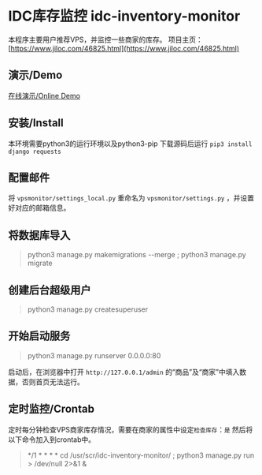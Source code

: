 # IDC库存监控  idc-inventory-monitor
本程序主要用户推荐VPS，并监控一些商家的库存。
项目主页：[https://www.jiloc.com/46825.html](https://www.jiloc.com/46825.html)

## 演示/Demo
[在线演示/Online Demo](https://stock.exploremore.com)

## 安装/Install
本环境需要python3的运行环境以及python3-pip
下载源码后运行 `pip3 install django requests`

## 配置邮件
将 `vpsmonitor/settings_local.py` 重命名为 `vpsmonitor/settings.py` ，并设置好对应的邮箱信息。


## 将数据库导入
> python3 manage.py makemigrations --merge ; python3 manage.py migrate


## 创建后台超级用户
> python3 manage.py createsuperuser

## 开始启动服务
> python3 manage.py runserver 0.0.0.0:80

启动后，在浏览器中打开 `http://127.0.0.1/admin` 的“商品”及“商家”中填入数据，否则首页无法运行。


## 定时监控/Crontab
定时每分钟检查VPS商家库存情况，需要在商家的属性中设定`检查库存`：`是`
然后将以下命令加入到crontab中。
> */1 * * * * cd /usr/scr/idc-inventory-monitor/ ; python3 manage.py run > /dev/null 2>&1 &

